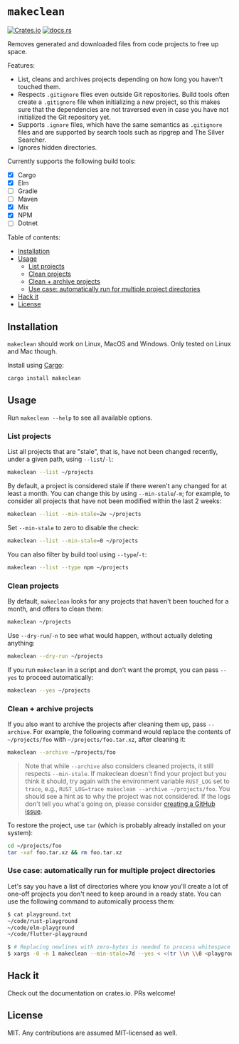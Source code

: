 # `makeclean`

[![Crates.io](https://img.shields.io/crates/v/makeclean?style=flat-square)](https://crates.io/crates/makeclean)
[![docs.rs](https://img.shields.io/docsrs/makeclean?style=flat-square)](https://docs.rs/makeclean/)

Removes generated and downloaded files from code projects to free up space.

Features:

- List, cleans and archives projects depending on how long you haven't touched them.
- Respects `.gitignore` files even outside Git repositories. Build tools often create a `.gitignore` file when initializing a new project, so this makes sure that the dependencies are not traversed even in case you have not initialized the Git repository yet.
- Supports `.ignore` files, which have the same semantics as `.gitignore` files and are supported by search tools such as ripgrep and The Silver Searcher.
- Ignores hidden directories.

Currently supports the following build tools:

- [x] Cargo
- [x] Elm
- [ ] Gradle
- [ ] Maven
- [x] Mix
- [x] NPM
- [ ] Dotnet

Table of contents:

- [Installation](#installation)
- [Usage](#usage)
  - [List projects](#list-projects)
  - [Clean projects](#clean-projects)
  - [Clean + archive projects](#clean--archive-projects)
  - [Use case: automatically run for multiple project directories](#use-case-automatically-run-for-multiple-project-directories)
- [Hack it](#hack-it)
- [License](#license)

## Installation

`makeclean` should work on Linux, MacOS and Windows. Only tested on Linux and Mac though.

Install using [Cargo](https://doc.rust-lang.org/cargo/getting-started/installation.html):

```bash
cargo install makeclean
```

## Usage

Run `makeclean --help` to see all available options.

### List projects

List all projects that are "stale", that is, have not been changed recently, under a given path, using `--list`/`-l`:

```bash
makeclean --list ~/projects
```

By default, a project is considered stale if there weren't any changed for at least a month. You can change this by using `--min-stale`/`-m`; for example, to consider all projects that have not been modified within the last 2 weeks:

```bash
makeclean --list --min-stale=2w ~/projects
```

Set `--min-stale` to zero to disable the check:

```bash
makeclean --list --min-stale=0 ~/projects
```

You can also filter by build tool using `--type`/`-t`:

```bash
makeclean --list --type npm ~/projects
```

### Clean projects

By default, `makeclean` looks for any projects that haven't been touched for a month, and offers to clean them:

```bash
makeclean ~/projects
```

Use `--dry-run`/`-n` to see what would happen, without actually deleting anything:

```bash
makeclean --dry-run ~/projects
```

If you run `makeclean` in a script and don't want the prompt, you can pass `--yes` to proceed automatically:

```bash
makeclean --yes ~/projects
```

### Clean + archive projects

If you also want to archive the projects after cleaning them up, pass `--archive`. For example, the following command would replace the contents of `~/projects/foo` with `~/projects/foo.tar.xz`, after cleaning it:

```bash
makeclean --archive ~/projects/foo
```

> Note that while `--archive` also considers cleaned projects, it still respects `--min-stale`. If makeclean doesn't find your project but you think it should, try again with the environment variable `RUST_LOG` set to `trace`, e.g., `RUST_LOG=trace makeclean --archive ~/projects/foo`. You should see a hint as to why the project was not considered. If the logs don't tell you what's going on, please consider [creating a GitHub issue](https://github.com/kevinbader/makeclean/issues/new).

To restore the project, use `tar` (which is probably already installed on your system):

```bash
cd ~/projects/foo
tar -xaf foo.tar.xz && rm foo.tar.xz
```

### Use case: automatically run for multiple project directories

Let's say you have a list of directories where you know you'll create a lot of one-off projects you don't need to keep around in a ready state. You can use the following command to automically process them:

```bash
$ cat playground.txt
~/code/rust-playground
~/code/elm-playground
~/code/flutter-playground

$ # Replacing newlines with zero-bytes is needed to process whitespace correctly without fiddling around with IFS...
$ xargs -0 -n 1 makeclean --min-stale=7d --yes < <(tr \\n \\0 <playground.txt)
```

## Hack it

Check out the documentation on crates.io. PRs welcome!

## License

MIT. Any contributions are assumed MIT-licensed as well.
